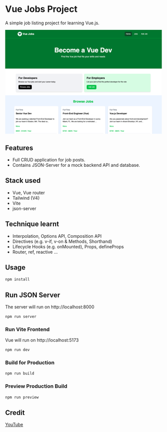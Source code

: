 # Vue Jobs Project

A simple job listing project for learning Vue.js.

<img src="public/screenshot.png" />

## Features
- Full CRUD application for job posts.
- Contains JSON-Server for a mock backend API and database.

## Stack used
- Vue, Vue router
- Tailwind (V4)
- Vite
- json-server

## Technique learnt
- Interpolation, Options API, Composition API
- Directives (e.g. v-if, v-on & Methods, Shorthand)
- Lifecycle Hooks (e.g. onMounted), Props, defineProps
- Router, ref, reactive ...

## Usage

```sh
npm install
```
## Run JSON Server

The server will run on http://localhost:8000

```bash
npm run server
```

### Run Vite Frontend

Vue will run on http://localhost:5173
```sh
npm run dev
```

### Build for Production

```bash
npm run build
```

### Preview Production Build

```bash
npm run preview
```

## Credit
[YouTube](https://www.youtube.com/watch?v=VeNfHj6MhgA)
